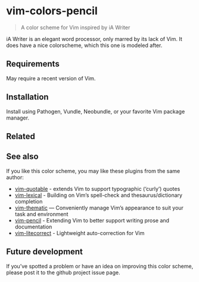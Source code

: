 # vim-colors-pencil

> A color scheme for Vim inspired by iA Writer

iA Writer is an elegant word processor, only marred by its lack of Vim. It
does have a nice colorscheme, which this one is modeled after.

## Requirements

May require a recent version of Vim.

## Installation

Install using Pathogen, Vundle, Neobundle, or your favorite Vim package
manager.

## Related

## See also

If you like this color scheme, you may like these plugins from the same
author:

* [vim-quotable](http://github.com/reedes/vim-quotable) - extends Vim to support typographic (‘curly’) quotes
* [vim-lexical](http://github.com/reedes/vim-lexical) - Building on Vim’s spell-check and thesaurus/dictionary completion
* [vim-thematic](http://github.com/reedes/vim-thematic) — Conveniently manage Vim’s appearance to suit your task and environment 
* [vim-pencil](http://github.com/reedes/vim-pencil) - Extending Vim to better support writing prose and documentation
* [vim-litecorrect](http://github.com/reedes/vim-litecorrect) - Lightweight auto-correction for Vim

## Future development

If you’ve spotted a problem or have an idea on improving this color
scheme, please post it to the github project issue page.

<!-- vim: set tw=74 :-->
